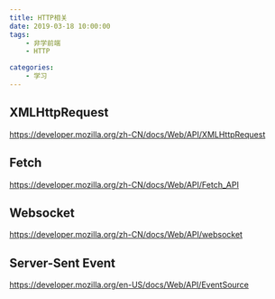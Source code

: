 ```yaml
---
title: HTTP相关
date: 2019-03-18 10:00:00
tags:
    - 非学前端
    - HTTP

categories:
    - 学习
---
```


## XMLHttpRequest
https://developer.mozilla.org/zh-CN/docs/Web/API/XMLHttpRequest
## Fetch
https://developer.mozilla.org/zh-CN/docs/Web/API/Fetch_API
## Websocket
https://developer.mozilla.org/zh-CN/docs/Web/API/websocket
## Server-Sent Event
https://developer.mozilla.org/en-US/docs/Web/API/EventSource